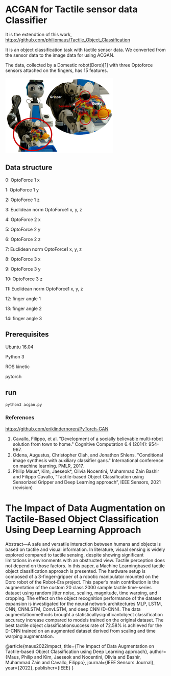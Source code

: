# ACGAN for Tactile sensor data Classifier

It is the extendtion of this work,
https://github.com/philipmaus/Tactile_Object_Classification

It is an object classification task with tactile sensor data. We converted from the sensor data to the image data for using ACGAN. 

The data, collected by a Domestic robot(Doro)[1] with three Optoforce sensors attached on the fingers, has 15 features.

![Alt text](https://github.com/Alchemist77/ACGAN_Tactile_sensor_data_Classifier/blob/main/doro_tactile.png?raw=true "Doro with Optoforce sensors")


## Data structure
0: OptoForce 1 x

1: OptoForce 1 y

2: OptoForce 1 z

3: Euclidean norm OptoForce1 x, y, z

4: OptoForce 2 x

5: OptoForce 2 y

6: OptoForce 2 z

7: Euclidean norm OptoForce1 x, y, z

8: OptoForce 3 x

9: OptoForce 3 y

10: OptoForce 3 z

11: Euclidean norm OptoForce1 x, y, z

12: finger angle 1

13: finger angle 2

14: finger angle 3

## Prerequisites
Ubuntu 16.04

Python 3

ROS kinetic

pytorch

## run
```
python3 acgan.py
```

###  References
https://github.com/eriklindernoren/PyTorch-GAN
1. Cavallo, Filippo, et al. "Development of a socially believable multi-robot solution from town to home." Cognitive Computation 6.4 (2014): 954-967.
2. Odena, Augustus, Christopher Olah, and Jonathon Shlens. "Conditional image synthesis with auxiliary classifier gans." International conference on machine learning. PMLR, 2017.
3. Philip Maus*, Kim, Jaeseok*, Olivia Nocentini, Muhammad Zain Bashir and Filippo Cavallo, “Tactile-based Object Classification using Sensorized Gripper and Deep Learning approach”, IEEE Sensors, 2021 (revision)

# The Impact of Data Augmentation on Tactile-Based Object Classification Using Deep Learning Approach
Abstract—A safe and versatile interaction between humans and objects is based on tactile and visual information. In literature, visual sensing is widely explored compared to tactile sensing, despite showing significant limitations in environments with an obstructed view. Tactile perception does not depend on those factors. In this paper, a Machine Learningbased tactile object classification approach is presented. The hardware setup is composed of a 3-finger-gripper of a robotic manipulator mounted on the Doro robot of the Robot-Era project. This paper’s main contribution is the augmentation of the custom 20 class 2000 sample tactile time-series dataset using random jitter noise, scaling, magnitude, time warping, and cropping. The effect on the object recognition performance of the dataset expansion is investigated for the neural network architectures MLP, LSTM, CNN, CNNLSTM, ConvLSTM, and deep CNN (D-CNN). The data augmentationmethods brought a statisticallysignificantobject classification accuracy increase compared to models trained on the original dataset. The best tactile object classificationsuccess rate of 72.58% is achieved for the D-CNN trained on an augmented dataset derived from scaling and time warping augmentation.

@article{maus2022impact,
  title={The Impact of Data Augmentation on Tactile-based Object Classification using Deep Learning approach},
  author={Maus, Philip and Kim, Jaeseok and Nocentini, Olivia and Bashir, Muhammad Zain and Cavallo, Filippo},
  journal={IEEE Sensors Journal},
  year={2022},
  publisher={IEEE}
}
